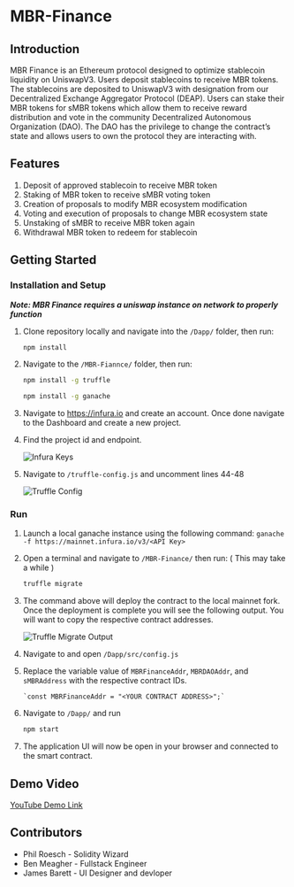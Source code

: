 # MBR-Finance

## Introduction

MBR Finance is an Ethereum protocol designed to optimize stablecoin liquidity on UniswapV3. Users deposit stablecoins to receive MBR tokens. The stablecoins are deposited to UniswapV3 with designation from our Decentralized Exchange Aggregator Protocol (DEAP). Users can stake their MBR tokens for sMBR tokens which allow them to receive reward distribution and vote in the community Decentralized Autonomous Organization (DAO). The DAO has the privilege to change the contract’s state and allows users to own the protocol they are interacting with. 

## Features

1. Deposit of approved stablecoin to receive MBR token
2. Staking of MBR token to receive sMBR voting token
3. Creation of proposals to modify MBR ecosystem modification
4. Voting and execution of proposals to change MBR ecosystem state
5. Unstaking of sMBR to receive MBR token again
6. Withdrawal MBR token to redeem for stablecoin

## Getting Started

### Installation and Setup

***Note: MBR Finance requires a uniswap instance on network to properly function***

1. Clone repository locally and navigate into the `/Dapp/` folder, then run:

   ```bash
   npm install
   ```

2. Navigate to the `/MBR-Fiannce/` folder, then run:

   ```bash
   npm install -g truffle

   npm install -g ganache
   ```

3. Navigate to https://infura.io and create an account. Once done navigate to the Dashboard and create a new project.

4. Find the project id and endpoint.

   ![Infura Keys](/readmeimages/Infura_Project_Info.png)

5. Navigate to `/truffle-config.js` and uncomment lines 44-48

   ![Truffle Config](/readmeimages/Truffle-Config.png)

### Run

1.  Launch a local ganache instance using the following command:
    ```ganache -f https://mainnet.infura.io/v3/<API Key>```

2.  Open a terminal and navigate to `/MBR-Finance/` then run: ( This may take a while )
    ```bash
    truffle migrate
    ```

2.  The command above will deploy the contract to the local mainnet fork. Once the deployment is complete you will see the following output. You will want to copy the respective contract addresses.

    ![Truffle Migrate Output](/readmeimages/Truffle-Migrate-Output.png)

3.  Navigate to and open `/Dapp/src/config.js`

4.  Replace the variable value of `MBRFinanceAddr`, `MBRDAOAddr`, and `sMBRAddress` with the respective contract IDs.

        `const MBRFinanceAddr = "<YOUR CONTRACT ADDRESS>";`

5.  Navigate to `/Dapp/` and run

    ```bash
    npm start
    ```

6.  The application UI will now be open in your browser and connected to the smart contract.

## Demo Video

[YouTube Demo Link](https://www.youtube.com/watch?v=I1i7p8_ErY4)

## Contributors

- Phil Roesch - Solidity Wizard
- Ben Meagher -  Fullstack Engineer
- James Barett - UI Designer and devloper
